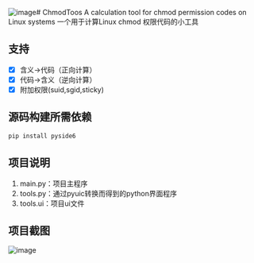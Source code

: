 ![image](https://github.com/user-attachments/assets/e40a991c-741d-40fb-a0ea-e2643ebfc7d7)# ChmodToos
A calculation tool for chmod permission codes on Linux systems
一个用于计算Linux chmod 权限代码的小工具
## 支持
- [x] 含义→代码（正向计算）
- [x] 代码→含义（逆向计算）
- [x] 附加权限(suid,sgid,sticky)
## 源码构建所需依赖
```bash
pip install pyside6
```
## 项目说明
1. main.py：项目主程序
2. tools.py：通过pyuic转换而得到的python界面程序
3. tools.ui：项目ui文件
## 项目截图
![image](https://github.com/user-attachments/assets/47da7775-d80d-47e5-8cf8-e55717147775)
